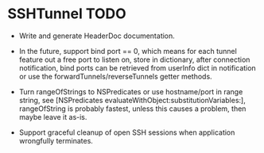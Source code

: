 # SSHTunnel TODO

* Write and generate HeaderDoc documentation.

* In the future, support bind port == 0, which means for each tunnel
  feature out a free port to listen on, store in dictionary, after
  connection notification, bind ports can be retrieved from userInfo dict
  in notification or use the forwardTunnels/reverseTunnels getter methods.

* Turn rangeOfStrings to NSPredicates or use hostname/port in range string,
  see [NSPredicates evaluateWithObject:substitutionVariables:], rangeOfString
  is probably fastest, unless this causes a problem, then maybe leave it as-is.

* Support graceful cleanup of open SSH sessions when application wrongfully
  terminates.
